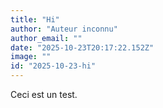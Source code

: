 ```yaml
---
title: "Hi"
author: "Auteur inconnu"
author_email: ""
date: "2025-10-23T20:17:22.152Z"
image: ""
id: "2025-10-23-hi"
---
```


Ceci est un test.
